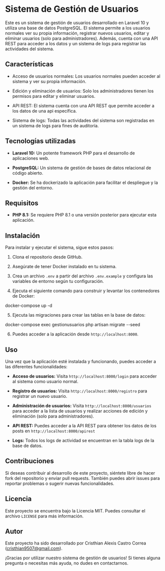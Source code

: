 # Sistema de Gestión de Usuarios

Este es un sistema de gestión de usuarios desarrollado en Laravel 10 y utiliza una base de datos PostgreSQL. El sistema permite a los usuarios normales ver su propia información, registrar nuevos usuarios, editar y eliminar usuarios (solo para administradores). Además, cuenta con una API REST para acceder a los datos y un sistema de logs para registrar las actividades del sistema.

## Características

- Acceso de usuarios normales: Los usuarios normales pueden acceder al sistema y ver su propia información.

- Edición y eliminación de usuarios: Solo los administradores tienen los permisos para editar y eliminar usuarios.

- API REST: El sistema cuenta con una API REST que permite acceder a los datos de una api específica.

- Sistema de logs: Todas las actividades del sistema son registradas en un sistema de logs para fines de auditoría.

## Tecnologías utilizadas

- **Laravel 10:** Un potente framework PHP para el desarrollo de aplicaciones web.

- **PostgreSQL:** Un sistema de gestión de bases de datos relacional de código abierto.

- **Docker:** Se ha dockerizado la aplicación para facilitar el despliegue y la gestión del entorno.

## Requisitos

- **PHP 8.1:** Se requiere PHP 8.1 o una versión posterior para ejecutar esta aplicación.

## Instalación

Para instalar y ejecutar el sistema, sigue estos pasos:

1. Clona el repositorio desde GitHub.

2. Asegúrate de tener Docker instalado en tu sistema.

3. Crea un archivo `.env` a partir del archivo `.env.example` y configura las variables de entorno según tu configuración.

4. Ejecuta el siguiente comando para construir y levantar los contenedores de Docker:


docker-compose up -d


5. Ejecuta las migraciones para crear las tablas en la base de datos:


docker-compose exec gestionusuarios php artisan migrate --seed


6. Puedes acceder a la aplicación desde `http://localhost:8000`.

## Uso

Una vez que la aplicación esté instalada y funcionando, puedes acceder a las diferentes funcionalidades:

- **Acceso de usuarios:** Visita `http://localhost:8000/login` para acceder al sistema como usuario normal.

- **Registro de usuarios:** Visita `http://localhost:8000/registro` para registrar un nuevo usuario.

- **Administración de usuarios:** Visita `http://localhost:8000/usuarios` para acceder a la lista de usuarios y realizar acciones de edición y eliminación (solo para administradores).

- **API REST:** Puedes acceder a la API REST para obtener los datos de los posts en  `http://localhost:8000/apirest`

- **Logs:** Todos los logs de actividad se encuentran en la tabla logs de la base de datos.

## Contribuciones

Si deseas contribuir al desarrollo de este proyecto, siéntete libre de hacer fork del repositorio y enviar pull requests. También puedes abrir issues para reportar problemas o sugerir nuevas funcionalidades.

## Licencia

Este proyecto se encuentra bajo la Licencia MIT. Puedes consultar el archivo `LICENSE` para más información.

## Autor

Este proyecto ha sido desarrollado por Cristhian Alexis Castro Correa (cristhian9507@gmail.com).

¡Gracias por utilizar nuestro sistema de gestión de usuarios! Si tienes alguna pregunta o necesitas más ayuda, no dudes en contactarnos.
